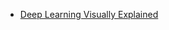 
- [Deep Learning Visually Explained](https://towardsdatascience.com/deep-learning-visually-explained-a9fff874d280)
